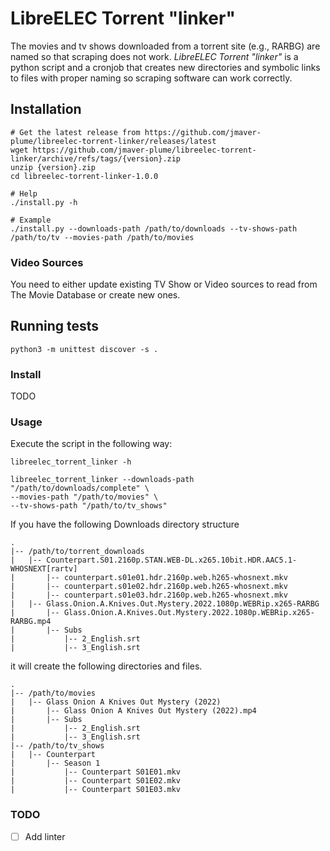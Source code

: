 # LibreELEC Torrent "linker"

The movies and tv shows downloaded from a torrent site (e.g., RARBG) are named so that scraping does not work.
*LibreELEC Torrent "linker"* is a python script and a cronjob that creates new directories and symbolic links to files with proper naming so scraping software can work correctly.


## Installation

```shell
# Get the latest release from https://github.com/jmaver-plume/libreelec-torrent-linker/releases/latest
wget https://github.com/jmaver-plume/libreelec-torrent-linker/archive/refs/tags/{version}.zip
unzip {version}.zip
cd libreelec-torrent-linker-1.0.0

# Help
./install.py -h 

# Example
./install.py --downloads-path /path/to/downloads --tv-shows-path /path/to/tv --movies-path /path/to/movies
```

### Video Sources

You need to either update existing TV Show or Video sources to read from The Movie Database or create new ones. 

## Running tests

```shell
python3 -m unittest discover -s .
```


### Install

TODO

### Usage

Execute the script in the following way:
```shell
libreelec_torrent_linker -h

libreelec_torrent_linker --downloads-path "/path/to/downloads/complete" \
--movies-path "/path/to/movies" \
--tv-shows-path "/path/to/tv_shows"  
```

If you have the following Downloads directory structure

```shell
.
|-- /path/to/torrent_downloads
|   |-- Counterpart.S01.2160p.STAN.WEB-DL.x265.10bit.HDR.AAC5.1-WHOSNEXT[rartv]
|       |-- counterpart.s01e01.hdr.2160p.web.h265-whosnext.mkv
|       |-- counterpart.s01e02.hdr.2160p.web.h265-whosnext.mkv
|       |-- counterpart.s01e03.hdr.2160p.web.h265-whosnext.mkv
|   |-- Glass.Onion.A.Knives.Out.Mystery.2022.1080p.WEBRip.x265-RARBG
|       |-- Glass.Onion.A.Knives.Out.Mystery.2022.1080p.WEBRip.x265-RARBG.mp4
|       |-- Subs
|           |-- 2_English.srt
|           |-- 3_English.srt
```

it will create the following directories and files.
```shell
.
|-- /path/to/movies
|   |-- Glass Onion A Knives Out Mystery (2022)
|       |-- Glass Onion A Knives Out Mystery (2022).mp4
|       |-- Subs
|           |-- 2_English.srt
|           |-- 3_English.srt
|-- /path/to/tv_shows
|   |-- Counterpart
|       |-- Season 1
|           |-- Counterpart S01E01.mkv
|           |-- Counterpart S01E02.mkv
|           |-- Counterpart S01E03.mkv
```

### TODO

- [ ] Add linter

